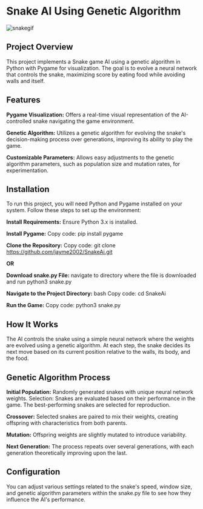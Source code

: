 
# **Snake AI Using Genetic Algorithm**

![snakegif](https://github.com/Jayme2002/SnakeAi/assets/132419605/6c24dc25-aa61-43ef-9093-77851b6f769b)

## **Project Overview**

This project implements a Snake game AI using a genetic algorithm in Python with Pygame for visualization. The goal is to evolve a neural network that controls the snake, maximizing score by eating food while avoiding walls and itself.

## **Features**

**Pygame Visualization:** Offers a real-time visual representation of the AI-controlled snake navigating the game environment.

**Genetic Algorithm:** Utilizes a genetic algorithm for evolving the snake's decision-making process over generations, improving its ability to play the game.

**Customizable Parameters:** Allows easy adjustments to the genetic algorithm parameters, such as population size and mutation rates, for experimentation.

## **Installation** 

To run this project, you will need Python and Pygame installed on your system. Follow these steps to set up the environment:

**Install Requirements:**
Ensure Python 3.x is installed.

**Install Pygame:** 
Copy code: pip install pygame

**Clone the Repository:**
Copy code: git clone https://github.com/jayme2002/SnakeAi.git

**OR**

**Download snake.py File:**
navigate to directory where the file is downloaded and run python3 snake.py

**Navigate to the Project Directory:**
bash
Copy code: cd SnakeAi

**Run the Game:**
Copy code: python3 snake.py

## **How It Works**

The AI controls the snake using a simple neural network where the weights are evolved using a genetic algorithm. At each step, the snake decides its next move based on its current position relative to the walls, its body, and the food.

## **Genetic Algorithm Process**

**Initial Population:** Randomly generated snakes with unique neural network weights.
Selection: Snakes are evaluated based on their performance in the game. The best-performing snakes are selected for reproduction.

**Crossover:** Selected snakes are paired to mix their weights, creating offspring with characteristics from both parents.

**Mutation:** Offspring weights are slightly mutated to introduce variability.

**Next Generation:** The process repeats over several generations, with each generation theoretically improving upon the last.

## **Configuration**

You can adjust various settings related to the snake's speed, window size, and genetic algorithm parameters within the snake.py file to see how they influence the AI's performance.
